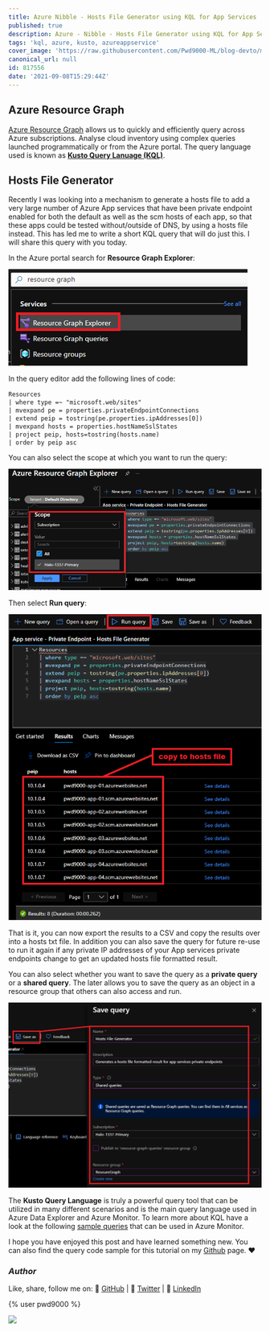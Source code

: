 ```yaml
---
title: Azure Nibble - Hosts File Generator using KQL for App Services
published: true
description: Azure - Nibble - Hosts File Generator using KQL for App Services in Resource Graph
tags: 'kql, azure, kusto, azureappservice'
cover_image: 'https://raw.githubusercontent.com/Pwd9000-ML/blog-devto/main/posts/2021-Azure-Nibble-Resource-Graph-Hosts-File/assets/main.png'
canonical_url: null
id: 817556
date: '2021-09-08T15:29:44Z'
---
```


## Azure Resource Graph

[Azure Resource Graph](https://docs.microsoft.com/en-gb/azure/governance/resource-graph/overview) allows us to quickly and efficiently query across Azure subscriptions. Analyse cloud inventory using complex queries launched programmatically or from the Azure portal. The query language used is known as **[Kusto Query Lanuage (KQL)](https://docs.microsoft.com/en-us/azure/data-explorer/kusto/query)**.

## Hosts File Generator

Recently I was looking into a mechanism to generate a hosts file to add a very large number of Azure App services that have been private endpoint enabled for both the default as well as the scm hosts of each app, so that these apps could be tested without/outside of DNS, by using a hosts file instead. This has led me to write a short KQL query that will do just this. I will share this query with you today.

In the Azure portal search for **Resource Graph Explorer**:

![rge](https://raw.githubusercontent.com/Pwd9000-ML/blog-devto/main/posts/2021-Azure-Nibble-Resource-Graph-Hosts-File/assets/rge.png)

In the query editor add the following lines of code:

```KQL
Resources
| where type =~ "microsoft.web/sites"
| mvexpand pe = properties.privateEndpointConnections
| extend peip = tostring(pe.properties.ipAddresses[0])
| mvexpand hosts = properties.hostNameSslStates
| project peip, hosts=tostring(hosts.name)
| order by peip asc
```

You can also select the scope at which you want to run the query:

![scope](https://raw.githubusercontent.com/Pwd9000-ML/blog-devto/main/posts/2021-Azure-Nibble-Resource-Graph-Hosts-File/assets/scope.png)

Then select **Run query**:

![run](https://raw.githubusercontent.com/Pwd9000-ML/blog-devto/main/posts/2021-Azure-Nibble-Resource-Graph-Hosts-File/assets/run.png)

That is it, you can now export the results to a CSV and copy the results over into a hosts txt file. In addition you can also save the query for future re-use to run it again if any private IP addresses of your App services private endpoints change to get an updated hosts file formatted result.

You can also select whether you want to save the query as a **private query** or a **shared query**. The later allows you to save the query as an object in a resource group that others can also access and run.

![save](https://raw.githubusercontent.com/Pwd9000-ML/blog-devto/main/posts/2021-Azure-Nibble-Resource-Graph-Hosts-File/assets/save.png)

The **Kusto Query Language** is truly a powerful query tool that can be utilized in many different scenarios and is the main query language used in Azure Data Explorer and Azure Monitor. To learn more about KQL have a look at the following [sample queries](https://docs.microsoft.com/en-us/azure/data-explorer/kusto/query/tutorial?pivots=azuremonitor) that can be used in Azure Monitor.

I hope you have enjoyed this post and have learned something new. You can also find the query code sample for this tutorial on my [Github](https://github.com/Pwd9000-ML/blog-devto/tree/main/posts/2021-Azure-Nibble-Resource-Graph-Hosts-File/code) page. :heart:

### _Author_

Like, share, follow me on: :octopus: [GitHub](https://github.com/Pwd9000-ML) | :penguin: [Twitter](https://twitter.com/pwd9000) | :space_invader: [LinkedIn](https://www.linkedin.com/in/marcel-l-61b0a96b/)

{% user pwd9000 %}

<a href="https://www.buymeacoffee.com/pwd9000"><img src="https://img.buymeacoffee.com/button-api/?text=Buy me a coffee&emoji=🦔&slug=pwd9000&button_colour=FFDD00&font_colour=000000&font_family=Cookie&outline_colour=000000&coffee_colour=ffffff"></a>
